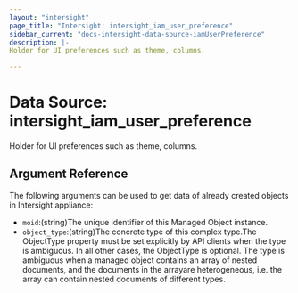 ```yaml
---
layout: "intersight"
page_title: "Intersight: intersight_iam_user_preference"
sidebar_current: "docs-intersight-data-source-iamUserPreference"
description: |-
Holder for UI preferences such as theme, columns.

---
```


# Data Source: intersight_iam_user_preference
Holder for UI preferences such as theme, columns.

## Argument Reference
The following arguments can be used to get data of already created objects in Intersight appliance:
* `moid`:(string)The unique identifier of this Managed Object instance.
* `object_type`:(string)The concrete type of this complex type.The ObjectType property must be set explicitly by API clients when the type is ambiguous. In all other cases, the ObjectType is optional. The type is ambiguous when a managed object contains an array of nested documents, and the documents in the arrayare heterogeneous, i.e. the array can contain nested documents of different types.
